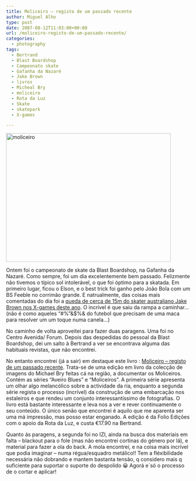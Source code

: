 ```yaml
---
title: Moliceiro – registo de um passado recente
author: Miguel Alho
type: post
date: 2007-08-12T11:03:00+00:00
url: /moliceiro-registo-de-um-passado-recente/
categories:
  - photography
tags:
  - Bertrand
  - Blast Boardshop
  - Campeonato skate
  - Gafanha da Nazaré
  - Jake Brown
  - livros
  - Micheal Bry
  - moliceiro
  - Rota da Luz
  - Skate
  - skatepark
  - X-games

---
```

[<img src="http://farm2.static.flickr.com/1369/1091857531_2f2ff70174.jpg" width="450" height="352" alt="moliceiro" />][1]

Ontem foi o campeonato de skate da Blast Boardshop, na Gafanha da Nazaré. Como sempre, foi um dia excelentemente bem passado. Felizmente não tivemos o típico sol intolerável, o que foi óptimo para a skatada. Em primeiro lugar, ficou o Elson, e o best trick foi ganho pelo João Bola com um BS Feeble no corrimão grande. E natrualmente, das coisas mais comentadas do dia foi a <a href="http://www.youtube.com/watch?v=sOKhe9k4eg4&mode=related&search=" target="_blank">queda de cerca de 15m do skater australiano Jake Brown nos X-games deste ano</a>. O incrível é que saiu da rampa a caminhar&#8230; (não é como aqueles &#8220;#%&#8221;&$%& do futebol que precisam de uma maca para resolver um um toque numa canela&#8230;)

No caminho de volta aproveitei para fazer duas paragens. Uma foi no Centro Avenida/ Forum. Depois das despedidas do pessoal da Blast Boardshop, dei um salto à Bertrand a ver se encontrava alguma das habituais revistas, que não encontrei. 

No entanto encontrei (já a sair) em destaque este livro : <a href="http://www.livrosnet.com/index.php?op=artigo&pid=125&lid=85aad03a5d5f909a016fdf0d47568e49" target="_blank">Moliceiro &#8211; registo de um passado recente</a>. Trata-se de uma edição em livro da colecção de imagens do Michael Bry feitas cá na região, a documentar os Moliceiros. Contém as séries &#8220;Aveiro Blues&#8221; e &#8220;Moliceiros&#8221;. A primeira série apresenta um olhar algo melancólico sobre a actividade da ria, enquanto a segunda série regista o processo (incrível) da construção de uma embarcação nos estaleiros e que rendeu um conjunto interessantíssimo de fotografias. O livro está bastante interessante e leva nos a ver e rever continuamente o seu conteúdo. O único senão que encontrei é aquilo que me aparenta ser uma má impressão, mas posso estar enganado. A edição é da Folio Edições com o apoio da Rota da Luz, e custa €17.90 na Bertrand.

Quanto ás paragens, a segunda foi no IZI, ainda na busca dos materiais em falta &#8211; blackout para o fole (mas não encontrei cortinas do género por lá), e material para fazer a ola do back. A mola encontrei, e na coisa mais incrível que podia imaginar &#8211; numa régua/esquadro metálico!! Tem a fléxibilidade necessária não dobrando e mantem bastanta tensão, q considero mais q suficiente para suportar o suporte do despolido 😀 Agorá e´só o processo de o cortar e aplicar!

 [1]: http://www.flickr.com/photos/mytymyky/1091857531/ "Photo Sharing"